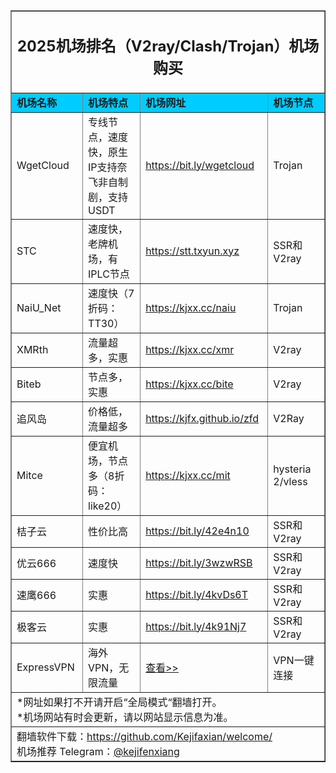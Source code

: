 <table width="100%" border="1" align="center" cellpadding="10" cellspacing="0">
  <tr>
    <td colspan="4" align="center"><h2>2025机场排名（V2ray/Clash/Trojan）机场购买</h2></td>
  </tr>
  <tr>
    <td width="215" bgcolor="#00CCFF"><strong>机场名称</strong></td>
    <td width="424" bgcolor="#00CCFF"><strong>机场特点</strong></td>
    <td width="359" bgcolor="#00CCFF"><strong>机场网址</strong></td>
    <td width="441" bgcolor="#00CCFF"><strong>机场节点</strong></td>
  </tr>
  <tr>
    <td>WgetCloud</td>
    <td>专线节点，速度快，原生IP支持奈飞非自制剧，支持USDT</td>
    <td><a href="https://bit.ly/wgetcloud" target="_blank">https://bit.ly/wgetcloud</a></td>
    <td>Trojan</td>
  </tr>
  <tr>
    <td>STC</td>
    <td>速度快，老牌机场，有IPLC节点 </td>
    <td><a href="https://stt.txyun.xyz/" target="_blank">https://stt.txyun.xyz</a></td>
    <td>SSR和V2ray</td>
  </tr>
  <tr>
    <td>NaiU_Net</td>
    <td>速度快（7折码：TT30）</td>
    <td><a href="https://kjxx.cc/naiu" target="_blank">https://kjxx.cc/naiu</a><a href="https://bit.ly/3Hzgw5b" target="_blank"></a></td>
    <td>Trojan</td>
  </tr>
  <tr>
    <td>XMRth</td>
    <td>流量超多，实惠</td>
    <td><a href="https://kjxx.cc/xmr" target="_blank">https://kjxx.cc/xmr</a></td>
    <td>V2ray</td>
  </tr>
  <tr>
    <td>Biteb</td>
    <td>节点多，实惠</td>
    <td><a href="https://kjxx.cc/bite" target="_blank">https://kjxx.cc/bite</a></td>
    <td>V2ray</td>
  </tr>
  <tr>
    <td>追风岛</td>
    <td>价格低，流量超多</td>
    <td><a href="https://kjfx.github.io/zfd" target="_blank">https://kjfx.github.io/zfd</a></td>
    <td>V2Ray</td>
  </tr>
  <tr>
    <td>Mitce</td>
    <td>便宜机场，节点多（8折码：like20）</td>
    <td><a href="https://kjxx.cc/mit" target="_blank">https://kjxx.cc/mit</a></td>
    <td>hysteria 2/vless</td>
  </tr>
  <tr>
    <td>桔子云</td>
    <td>性价比高</td>
    <td><a href="https://bit.ly/42e4n10" target="_blank">https://bit.ly/42e4n10</a><a href="https://juzi90.com/auth/register?code=3HN1" target="_blank"></a></td>
    <td>SSR和V2ray</td>
  </tr>
  <tr>
    <td>优云666</td>
    <td>速度快</td>
    <td><a href="https://bit.ly/3wzwRSB" target="_blank">https://bit.ly/3wzwRSB</a></td>
    <td>SSR和V2ray</td>
  </tr>
  <tr>
    <td>速鹰666</td>
    <td>实惠</td>
    <td><a href="https://bit.ly/4kvDs6T" target="_blank">https://bit.ly/4kvDs6T</a></td>
    <td>SSR和V2ray</td>
  </tr>
  <tr>
    <td>极客云</td>
    <td>实惠</td>
    <td><a href="https://bit.ly/4k91Nj7" target="_blank">https://bit.ly/4k91Nj7</a></td>
    <td>SSR和V2ray</td>
  </tr>
  <tr>
    <td>ExpressVPN</td>
    <td>海外VPN，无限流量</td>
    <td><a href="https://go.expressvpn.com/c/4271093/1645830/16063?sharedid=230202" target="_blank">查看&gt;&gt;</a></td>
    <td>VPN一键连接</td>
  </tr>
  <tr>
    <td colspan="4">*网址如果打不开请开启“全局模式“翻墙打开。<br>
    *机场网站有时会更新，请以网站显示信息为准。<br>
    </td>
  </tr>
  <tr>
    <td colspan="4">翻墙软件下载：<a href="https://github.com/Kejifaxian/welcome/" target="_blank">https://github.com/Kejifaxian/welcome/</a><br>
机场推荐 Telegram：<a href="https://t.me/kejifenxiang" target="_blank">@kejifenxiang</a></td>
  </tr>
</table>
